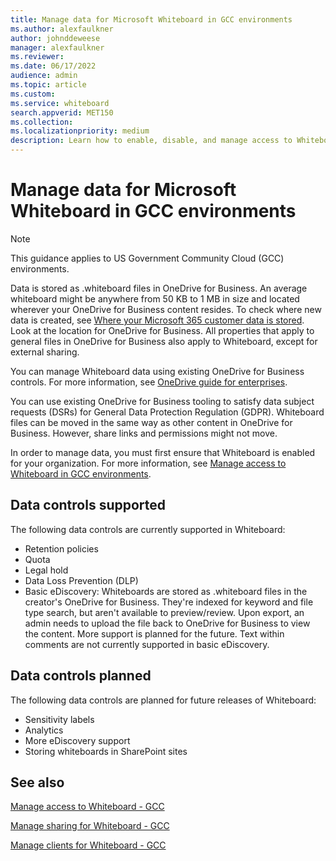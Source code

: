 ```yaml
---
title: Manage data for Microsoft Whiteboard in GCC environments
ms.author: alexfaulkner
author: johnddeweese
manager: alexfaulkner
ms.reviewer: 
ms.date: 06/17/2022
audience: admin
ms.topic: article
ms.custom: 
ms.service: whiteboard
search.appverid: MET150
ms.collection: 
ms.localizationpriority: medium
description: Learn how to enable, disable, and manage access to Whiteboard.
---
```


# Manage data for Microsoft Whiteboard in GCC environments

>[!NOTE]
> This guidance applies to US Government Community Cloud (GCC) environments.

Data is stored as .whiteboard files in OneDrive for Business. An average whiteboard might be anywhere from 50 KB to 1 MB in size and located wherever your OneDrive for Business content resides. To check where new data is created, see [Where your Microsoft 365 customer data is stored](/microsoft-365/enterprise/o365-data-locations). Look at the location for OneDrive for Business. All properties that apply to general files in OneDrive for Business also apply to Whiteboard, except for external sharing.

You can manage Whiteboard data using existing OneDrive for Business controls. For more information, see [OneDrive guide for enterprises](/onedrive/plan-onedrive-enterprise).

You can use existing OneDrive for Business tooling to satisfy data subject requests (DSRs) for General Data Protection Regulation (GDPR). Whiteboard files can be moved in the same way as other content in OneDrive for Business. However, share links and permissions might not move.

In order to manage data, you must first ensure that Whiteboard is enabled for your organization. For more information, see [Manage access to Whiteboard in GCC environments](manage-whiteboard-access-gcc.md).

## Data controls supported

The following data controls are currently supported in Whiteboard:

- Retention policies
- Quota
- Legal hold
- Data Loss Prevention (DLP)
- Basic eDiscovery: Whiteboards are stored as .whiteboard files in the creator's OneDrive for Business. They're indexed for keyword and file type search, but aren't available to preview/review. Upon export, an admin needs to upload the file back to OneDrive for Business to view the content. More support is planned for the future. Text within comments are not currently supported in basic eDiscovery.

## Data controls planned

The following data controls are planned for future releases of Whiteboard:

- Sensitivity labels
- Analytics
- More eDiscovery support
- Storing whiteboards in SharePoint sites

## See also

[Manage access to Whiteboard - GCC](manage-whiteboard-access-gcc.md)

[Manage sharing for Whiteboard - GCC](manage-sharing-gcc.md)

[Manage clients for Whiteboard - GCC](manage-clients-gcc.md)
